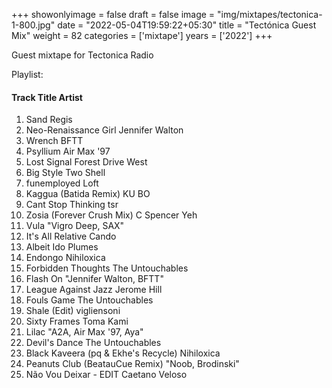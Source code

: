 +++
showonlyimage = false
draft = false
image = "img/mixtapes/tectonica-1-800.jpg"
date = "2022-05-04T19:59:22+05:30"
title = "Tectónica Guest Mix"
weight = 82
categories = ['mixtape']
years = ['2022']
+++

Guest mixtape for Tectonica Radio

<!--more-->

Playlist:

####	Track Title	Artist						
1.	Sand	Regis						
2.	Neo-Renaissance Girl	Jennifer Walton						
3.	Wrench	BFTT						
4.	Psyllium	Air Max '97						
5.	Lost Signal	Forest Drive West						
6.	Big Style	Two Shell						
7.	funemployed	Loft						
8.	Kaggua (Batida Remix)	KU BO						
9.	Cant Stop Thinking	tsr						
10.	Zosia (Forever Crush Mix)	C Spencer Yeh						
11.	Vula	"Vigro Deep, SAX"						
12.	It's All Relative	Cando						
13.	Albeit	Ido Plumes						
14.	Endongo	Nihiloxica						
15.	Forbidden Thoughts	The Untouchables						
16.	Flash On	"Jennifer Walton, BFTT"						
17.	League Against Jazz	Jerome Hill						
18.	Fouls Game	The Untouchables						
19.	Shale (Edit)	vigliensoni						
20.	Sixty Frames	Toma Kami						
21.	Lilac	"A2A, Air Max '97, Aya"						
22.	Devil's Dance	The Untouchables						
23.	Black Kaveera (pq & Ekhe's Recycle)	Nihiloxica						
24.	Peanuts Club (BeatauCue Remix)	"Noob, Brodinski"						
25.	Não Vou Deixar - EDIT	Caetano Veloso						